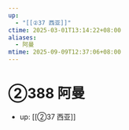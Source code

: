 ```yaml
---
up:
  - "[[②37 西亚]]"
ctime: 2025-03-01T13:14:22+08:00
aliases:
  - 阿曼
mtime: 2025-09-09T12:37:06+08:00
---
```


# ②388 阿曼

- up: [[②37 西亚]]
